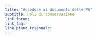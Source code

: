 ```yaml
---
title: "Accedere ai documenti delle PA"
subtitle: Poli di conservazione
link_forum:
link_faq:
link_piano_triennale:
---
```

